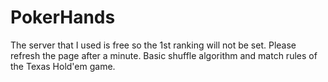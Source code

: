 # PokerHands
The server that I used is free so the 1st ranking will not be set. Please refresh the page after a minute.
Basic shuffle algorithm and match rules of the Texas Hold'em game.
